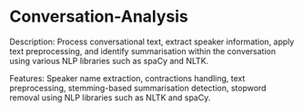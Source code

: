 # Conversation-Analysis

Description: Process conversational text, extract speaker information, apply text preprocessing, and identify summarisation within the conversation using various NLP libraries such as spaCy and NLTK.

Features: Speaker name extraction, contractions handling, text preprocessing, stemming-based summarisation detection, stopword removal using NLP libraries such as NLTK and spaCy.
